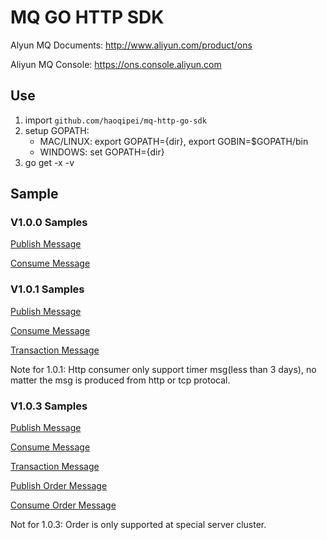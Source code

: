 # MQ GO HTTP SDK  
Alyun MQ Documents: http://www.aliyun.com/product/ons

Aliyun MQ Console: https://ons.console.aliyun.com


## Use

1. import `github.com/haoqipei/mq-http-go-sdk`
2. setup GOPATH:
    - MAC/LINUX: export GOPATH={dir}, export GOBIN=$GOPATH/bin
    - WINDOWS: set GOPATH={dir}
2. go get -x -v

## Sample

### V1.0.0 Samples
[Publish Message](https://github.com/aliyunmq/mq-http-samples/blob/master/go/producer.go)

[Consume Message](https://github.com/aliyunmq/mq-http-samples/blob/master/go/consumer.go)

### V1.0.1 Samples
[Publish Message](https://github.com/aliyunmq/mq-http-samples/tree/101-dev/go/producer.go)

[Consume Message](https://github.com/aliyunmq/mq-http-samples/tree/101-dev/go/consumer.go)

[Transaction Message](https://github.com/aliyunmq/mq-http-samples/tree/101-dev/go/trans_producer.go)

Note for 1.0.1: Http consumer only support timer msg(less than 3 days), no matter the msg is produced from http or tcp protocal.

### V1.0.3 Samples
[Publish Message](https://github.com/aliyunmq/mq-http-samples/tree/103-dev/go/producer.go)

[Consume Message](https://github.com/aliyunmq/mq-http-samples/tree/103-dev/go/consumer.go)

[Transaction Message](https://github.com/aliyunmq/mq-http-samples/tree/103-dev/go/trans_producer.go)

[Publish Order Message](https://github.com/aliyunmq/mq-http-samples/tree/103-dev/go/order_producer.go)

[Consume Order Message](https://github.com/aliyunmq/mq-http-samples/tree/103-dev/go/order_consumer.go)

Not for 1.0.3: Order is only supported at special server cluster.
